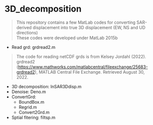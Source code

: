 # 3D_decomposition
> This repository contains a few MatLab codes for converting SAR-derived displacement into true 3D displacement (EW, NS and UD directions)  
> These codes were developed under MatLab 2015b  


- Read grd: grdread2.m  
> The code for reading netCDF grds is from Kelsey Jordahl (2022). grdread2 (https://www.mathworks.com/matlabcentral/fileexchange/25683-grdread2), MATLAB Central File Exchange. Retrieved August 30, 2022.  
- 3D decomposition: InSAR3Ddisp.m  
- Denoise: Deno.m  
- ConvertGrd:  
   * BoundBox.m
   * Regrid.m
   * Convert2Grd.m  
- Sptial fitering: filtsp.m  

